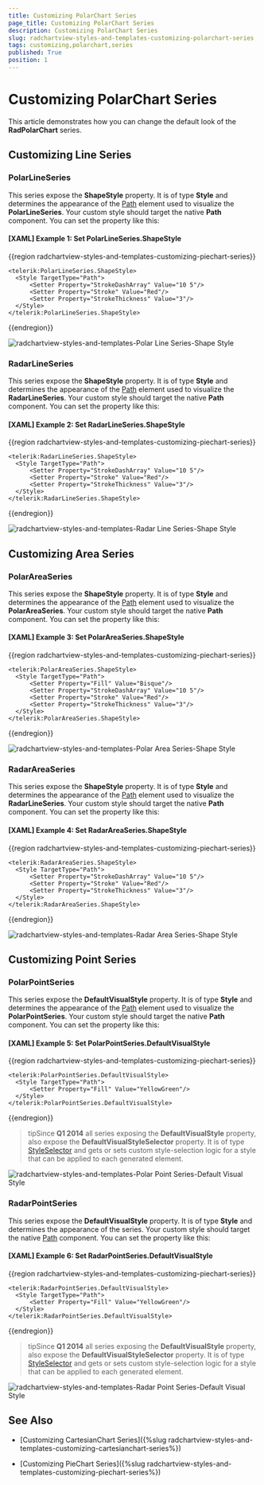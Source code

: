 ```yaml
---
title: Customizing PolarChart Series
page_title: Customizing PolarChart Series
description: Customizing PolarChart Series
slug: radchartview-styles-and-templates-customizing-polarchart-series
tags: customizing,polarchart,series
published: True
position: 1
---
```


# Customizing PolarChart Series

This article demonstrates how you can change the default look of the __RadPolarChart__ series.

## Customizing Line Series

### PolarLineSeries

This series expose the __ShapeStyle__ property. It is of type __Style__ and determines the appearance of the [Path](http://msdn.microsoft.com/en-us/library/system.windows.shapes.path(v=vs.110).aspx) element used to visualize the __PolarLineSeries__. Your custom style should target the native __Path__ component. You can set the property like this:
            
#### [XAML] Example 1: Set PolarLineSeries.ShapeStyle

{{region radchartview-styles-and-templates-customizing-piechart-series}}

    <telerik:PolarLineSeries.ShapeStyle>
      <Style TargetType="Path">
          <Setter Property="StrokeDashArray" Value="10 5"/>
          <Setter Property="Stroke" Value="Red"/>
          <Setter Property="StrokeThickness" Value="3"/>
      </Style>
    </telerik:PolarLineSeries.ShapeStyle>

{{endregion}}

![radchartview-styles-and-templates-Polar Line Series-Shape Style](images/radchartview-styles-and-templates-PolarLineSeries-ShapeStyle.png)

### RadarLineSeries

This series expose the __ShapeStyle__ property. It is of type __Style__ and determines the appearance of the [Path](http://msdn.microsoft.com/en-us/library/system.windows.shapes.path(v=vs.110).aspx) element used to visualize the __RadarLineSeries__. Your custom style should target the native __Path__ component. You can set the property like this:
            
#### [XAML] Example 2: Set RadarLineSeries.ShapeStyle

{{region radchartview-styles-and-templates-customizing-piechart-series}}	

    <telerik:RadarLineSeries.ShapeStyle>
      <Style TargetType="Path">
          <Setter Property="StrokeDashArray" Value="10 5"/>
          <Setter Property="Stroke" Value="Red"/>
          <Setter Property="StrokeThickness" Value="3"/>
      </Style>
    </telerik:RadarLineSeries.ShapeStyle>

{{endregion}}

![radchartview-styles-and-templates-Radar Line Series-Shape Style](images/radchartview-styles-and-templates-RadarLineSeries-ShapeStyle.png)

## Customizing Area Series

### PolarAreaSeries

This series expose the __ShapeStyle__ property. It is of type __Style__ and determines the appearance of the [Path](http://msdn.microsoft.com/en-us/library/system.windows.shapes.path(v=vs.110).aspx) element used to visualize the __PolarAreaSeries__. Your custom style should target the native __Path__ component. You can set the property like this:
            
#### [XAML] Example 3: Set PolarAreaSeries.ShapeStyle

{{region radchartview-styles-and-templates-customizing-piechart-series}}

    <telerik:PolarAreaSeries.ShapeStyle>
      <Style TargetType="Path">
          <Setter Property="Fill" Value="Bisque"/>
          <Setter Property="StrokeDashArray" Value="10 5"/>
          <Setter Property="Stroke" Value="Red"/>
          <Setter Property="StrokeThickness" Value="3"/>
      </Style>
    </telerik:PolarAreaSeries.ShapeStyle>

{{endregion}}

![radchartview-styles-and-templates-Polar Area Series-Shape Style](images/radchartview-styles-and-templates-PolarAreaSeries-ShapeStyle.png)

### RadarAreaSeries

This series expose the __ShapeStyle__ property. It is of type __Style__ and determines the appearance of the [Path](http://msdn.microsoft.com/en-us/library/system.windows.shapes.path(v=vs.110).aspx) element used to visualize the __RadarLineSeries__. Your custom style should target the native __Path__ component. You can set the property like this:
            
#### [XAML] Example 4: Set RadarAreaSeries.ShapeStyle

{{region radchartview-styles-and-templates-customizing-piechart-series}}

    <telerik:RadarAreaSeries.ShapeStyle>
      <Style TargetType="Path">
          <Setter Property="StrokeDashArray" Value="10 5"/>
          <Setter Property="Stroke" Value="Red"/>
          <Setter Property="StrokeThickness" Value="3"/>
      </Style>
    </telerik:RadarAreaSeries.ShapeStyle>
  
{{endregion}}

![radchartview-styles-and-templates-Radar Area Series-Shape Style](images/radchartview-styles-and-templates-RadarAreaSeries-ShapeStyle.png)

## Customizing Point Series

### PolarPointSeries

This series expose the __DefaultVisualStyle__ property. It is of type __Style__ and determines the appearance of the [Path](http://msdn.microsoft.com/en-us/library/system.windows.shapes.path(v=vs.110).aspx) element used to visualize the __PolarPointSeries__. Your custom style should target the native __Path__ component. You can set the property like this:
            
#### [XAML] Example 5: Set PolarPointSeries.DefaultVisualStyle

{{region radchartview-styles-and-templates-customizing-piechart-series}}

    <telerik:PolarPointSeries.DefaultVisualStyle>
      <Style TargetType="Path">
          <Setter Property="Fill" Value="YellowGreen"/>
      </Style>
    </telerik:PolarPointSeries.DefaultVisualStyle>
    
{{endregion}}

>tipSince __Q1 2014__ all series exposing the __DefaultVisualStyle__ property, also expose the __DefaultVisualStyleSelector__ property. It is of type [StyleSelector](http://msdn.microsoft.com/en-us/library/system.windows.controls.styleselector(v=vs.110).aspx) and gets or sets custom style-selection logic for a style that can be applied to each generated element.

![radchartview-styles-and-templates-Polar Point Series-Default Visual Style](images/radchartview-styles-and-templates-PolarPointSeries-DefaultVisualStyle.png)

### RadarPointSeries

This series expose the __DefaultVisualStyle__ property. It is of type __Style__ and determines the appearance of the series. Your custom style should target the native [Path](http://msdn.microsoft.com/en-us/library/system.windows.shapes.path(v=vs.110).aspx) component. You can set the property like this:
            
#### [XAML] Example 6: Set RadarPointSeries.DefaultVisualStyle

{{region radchartview-styles-and-templates-customizing-piechart-series}}

    <telerik:RadarPointSeries.DefaultVisualStyle>
      <Style TargetType="Path">
          <Setter Property="Fill" Value="YellowGreen"/>
      </Style>
    </telerik:RadarPointSeries.DefaultVisualStyle>
    
{{endregion}}


>tipSince __Q1 2014__ all series exposing the __DefaultVisualStyle__ property, also expose the __DefaultVisualStyleSelector__ property. It is of type [StyleSelector](http://msdn.microsoft.com/en-us/library/system.windows.controls.styleselector(v=vs.110).aspx) and gets or sets custom style-selection logic for a style that can be applied to each generated element.

![radchartview-styles-and-templates-Radar Point Series-Default Visual Style](images/radchartview-styles-and-templates-RadarPointSeries-DefaultVisualStyle.png)

## See Also

 * [Customizing CartesianChart Series]({%slug radchartview-styles-and-templates-customizing-cartesianchart-series%})

 * [Customizing PieChart Series]({%slug radchartview-styles-and-templates-customizing-piechart-series%})
